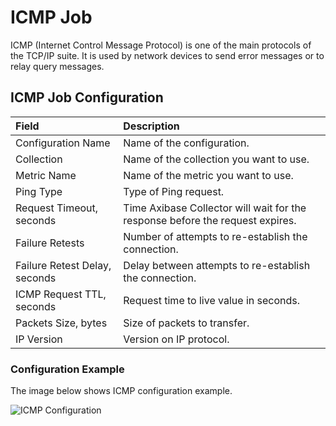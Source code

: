 # ICMP Job

ICMP (Internet Control Message Protocol) is one of the main protocols of the TCP/IP suite. It is used by network devices to send error messages or to relay query messages.

## ICMP Job Configuration

| Field       | Description   |
|:-------------|:--------------|
| Configuration Name     | Name of the configuration. |
| Collection     |  Name of the collection you want to use. |
| Metric Name | Name of the metric you want to use. |
| Ping Type | Type of Ping request. |
| Request Timeout, seconds | Time Axibase Collector will wait for the response before the request expires. |
| Failure Retests | Number of attempts to re-establish the connection.  |
| Failure Retest Delay, seconds|  Delay between attempts to re-establish the connection.  |
| ICMP Request TTL, seconds |  Request time to live value in seconds.   |
| Packets Size, bytes | Size of packets to transfer.   |
| IP Version |   Version on IP protocol.  |

### Configuration Example

The image below shows ICMP configuration example.

![ICMP Configuration](https://axibase.com/wp-content/uploads/2014/06/icmp_job.png)
